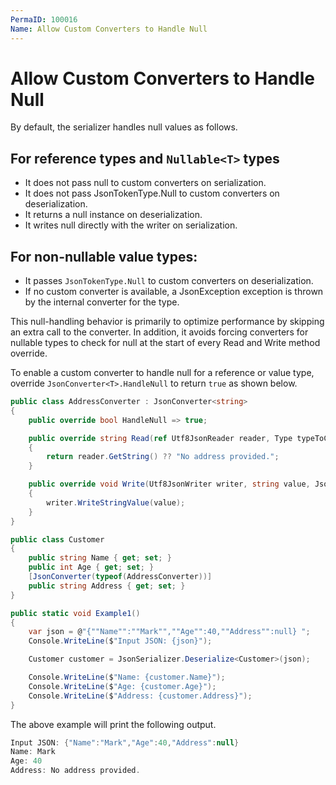 ```yaml
---
PermaID: 100016
Name: Allow Custom Converters to Handle Null
---
```


# Allow Custom Converters to Handle Null

By default, the serializer handles null values as follows.

## For reference types and `Nullable<T>` types

 - It does not pass null to custom converters on serialization.
 - It does not pass JsonTokenType.Null to custom converters on deserialization.
 - It returns a null instance on deserialization.
 - It writes null directly with the writer on serialization.

## For non-nullable value types:

 - It passes `JsonTokenType.Null` to custom converters on deserialization. 
 - If no custom converter is available, a JsonException exception is thrown by the internal converter for the type.

This null-handling behavior is primarily to optimize performance by skipping an extra call to the converter. In addition, it avoids forcing converters for nullable types to check for null at the start of every Read and Write method override.

To enable a custom converter to handle null for a reference or value type, override `JsonConverter<T>.HandleNull` to return `true` as shown below.

```csharp
public class AddressConverter : JsonConverter<string>
{
    public override bool HandleNull => true;

    public override string Read(ref Utf8JsonReader reader, Type typeToConvert, JsonSerializerOptions options)
    {
        return reader.GetString() ?? "No address provided.";
    }

    public override void Write(Utf8JsonWriter writer, string value, JsonSerializerOptions options)
    {
        writer.WriteStringValue(value);
    }
}

public class Customer
{
    public string Name { get; set; }
    public int Age { get; set; }
    [JsonConverter(typeof(AddressConverter))]
    public string Address { get; set; }
}

public static void Example1()
{
    var json = @"{""Name"":""Mark"",""Age"":40,""Address"":null} ";
    Console.WriteLine($"Input JSON: {json}");

    Customer customer = JsonSerializer.Deserialize<Customer>(json);

    Console.WriteLine($"Name: {customer.Name}");
    Console.WriteLine($"Age: {customer.Age}");
    Console.WriteLine($"Address: {customer.Address}");
}
```

The above example will print the following output.

```csharp
Input JSON: {"Name":"Mark","Age":40,"Address":null}
Name: Mark
Age: 40
Address: No address provided.
```